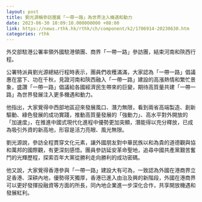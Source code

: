 ```yaml
---
layout: post
title: 劉光源稱參訪團冀「一帶一路」為世界注入機遇和動力
date: 2023-06-30 10:09:10.000000000 +08:00
link: https://news.rthk.hk/rthk/ch/component/k2/1706914-20230630.htm
categories: rthk
---
```


外交部駐港公署率領外國駐港領團、商界「一帶一路」參訪團，結束河南和陝西行程。

公署特派員劉光源總結行程時表示，團員們收穫滿滿，大家認為「一帶一路」倡議惠在當下、功在千秋，見證河南和陝西融入「一帶一路」建設的高漲熱情和繁忙景象，盛讚「一帶一路」倡議給各國經濟民生帶來的巨變，期待高質量共建「一帶一路」為世界發展注入更多機遇和動力。

他指出，大家覺得中西部地區迎來發展風口、潛力無限，看到兩省高端製造、創新驅動、綠色發展的成功實踐，推動高質量發展的「強動力」、高水平對外開放的「加速度」，在推進中國式現代化進程中優勢更加突顯，潛能得以充分釋放，已成為吸引外資的新高地，形容是活力亮眼、風光無限。

劉光源說，參訪全程貫穿文化元素，讓外國朋友對中華民族以和為貴的道德觀與協和萬邦的國際觀，有更深刻感悟。團員參訪延安革命聖地，追尋中國共產黨艱苦奮鬥的光輝歷程，探索百年大黨從勝利走向勝利的成功密碼。

他又說，大家覺得香港參與「一帶一路」建設大有可為，一致認為外國在港商界立足香港、深耕內地，優勢得天獨厚，香港已進入由治及興的新階段，外國在港商界可以更好發揮投融資等方面的所長，同內地企業進一步深化合作，共享開放機遇和發展紅利。
